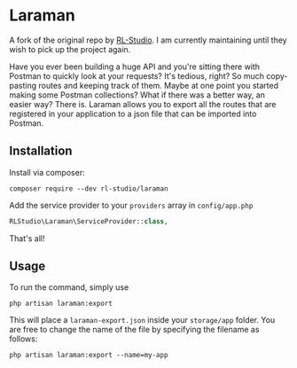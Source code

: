 # Laraman

A fork of the original repo by [RL-Studio](https://github.com/RL-Studio/). I am currently maintaining until they wish to pick up the project again.

Have you ever been building a huge API and you're sitting there with Postman to quickly look at your requests? It's tedious, right? So much copy-pasting routes and keeping track of them. Maybe at one point you started making some Postman collections? What if there was a better way, an easier way? There is. Laraman allows you to export all the routes that are registered in your application to a json file that can be imported into Postman.

## Installation
Install via composer:
```
composer require --dev rl-studio/laraman
```

Add the service provider to your `providers` array in `config/app.php`

```php
RLStudio\Laraman\ServiceProvider::class,
```

That's all!

## Usage

To run the command, simply use

```
php artisan laraman:export
```

This will place a `laraman-export.json` inside your `storage/app` folder. You are free to change the name of the file by specifying the filename as follows:

```
php artisan laraman:export --name=my-app
```

